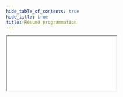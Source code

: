 ```yaml
---
hide_table_of_contents: true
hide_title: true
title: Résumé programmation
---
```


<div class="containerA4">
<iframe src={require('./resume_prog.pdf#zoom=page-fit&pagemode=none').default + "#zoom=page-fit&pagemode=none"} class="responsive-iframe" allowFullScreen></iframe>
</div>
